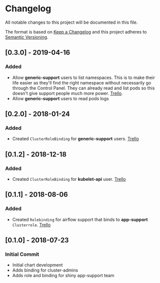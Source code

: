 # Changelog
All notable changes to this project will be documented in this file.

The format is based on [Keep a Changelog](http://keepachangelog.com/en/1.0.0/)
and this project adheres to [Semantic Versioning](http://semver.org/spec/v2.0.0.html).


## [0.3.0] - 2019-04-16
### Added
- Allow __generic-support__ users to list namespaces. This is to make their
  life easier as they'll find the right namespace without necessarily go
  through the Control Panel. They can already read and list pods so this doesn't
  give support people much more power. [Trello](https://trello.com/c/meCj3EJ6).
- Allow __generic-support__ users to read pods logs


## [0.2.0] - 2018-01-24
### Added
- Created `ClusterRoleBinding` for __generic-support__ users. [Trello](https://trello.com/c/LsQcIL12)


## [0.1.2] - 2018-12-18
### Added
- Created `ClusterRoleBinding` for __kubelet-api__ user. [Trello](https://trello.com/c/YNDTzEIx)


## [0.1.1] - 2018-08-06
### Added
- Created `Rolebinding` for airflow support that binds to __app-support__ `Clusterrole`. [Trello](https://trello.com/c/Tq1xQCf3)


## [0.1.0] - 2018-07-23
### Initial Commit
- Initial chart development
- Adds binding for cluster-admins
- Adds role and binding for shiny app-support team
